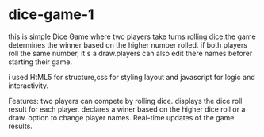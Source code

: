 # dice-game-1
this is simple Dice Game where two players take turns rolling dice.the game determines the winner based on the higher number rolled. if both players roll the same number, it's a draw.players can also edit there names beforer starting their game.

i used HtML5 for structure,css for styling layout and javascript for logic and interactivity.

Features:
two players can compete by rolling dice.
displays the dice roll result for each player.
declares a winer based on the higher dice roll or a draw.
option to change player names.
Real-time updates of the game results.
